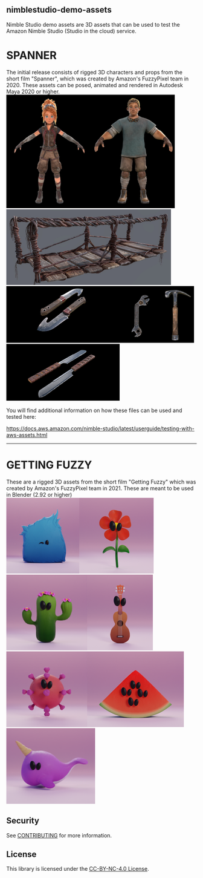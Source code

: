## nimblestudio-demo-assets

Nimble Studio demo assets are 3D assets that can be used to test the Amazon Nimble Studio (Studio in the cloud) service.

# SPANNER
The initial release consists of rigged 3D characters and props from the short film "Spanner",
which was created by Amazon's FuzzyPixel team in 2020.
These assets can be posed, animated and rendered in Autodesk Maya 2020 or higher.
<br>
<img src="https://raw.githubusercontent.com/aws-samples/nimblestudio-demo-assets/main/spanner/images/noa.png" height="300"><img src="https://raw.githubusercontent.com/aws-samples/nimblestudio-demo-assets/main/spanner/images/ulysse.png" height="300"><img src="https://raw.githubusercontent.com/aws-samples/nimblestudio-demo-assets/main/spanner/images/bridge.jpg" height="200">
<img src="https://raw.githubusercontent.com/aws-samples/nimblestudio-demo-assets/main/spanner/images/knife.jpg" height="150"><img src="https://raw.githubusercontent.com/aws-samples/nimblestudio-demo-assets/main/spanner/images/wrench.png" height="150"><img src="https://raw.githubusercontent.com/aws-samples/nimblestudio-demo-assets/main/spanner/images/hammer.png" height="150"><img src="https://raw.githubusercontent.com/aws-samples/nimblestudio-demo-assets/main/spanner/images/handsaw.jpg" height="150">

You will find additional information on how these files can be used and tested here:

https://docs.aws.amazon.com/nimble-studio/latest/userguide/testing-with-aws-assets.html
<hr>

# GETTING FUZZY
These are a rigged 3D assets from the short film "Getting Fuzzy" which was created by Amazon's FuzzyPixel team in 2021.
These are meant to be used in Blender (2.92 or higher)
<br>
<img src="https://raw.githubusercontent.com/aws-samples/nimblestudio-demo-assets/main/gettingfuzzy/images/fuzzypixel.png" height="200"><img src="https://raw.githubusercontent.com/aws-samples/nimblestudio-demo-assets/main/gettingfuzzy/images/flower.png" height="200"> <img src="https://raw.githubusercontent.com/aws-samples/nimblestudio-demo-assets/main/gettingfuzzy/images/cactus.png" height="200"><img src="https://raw.githubusercontent.com/aws-samples/nimblestudio-demo-assets/main/gettingfuzzy/images/ukulele.png" height="200"><img src="https://raw.githubusercontent.com/aws-samples/nimblestudio-demo-assets/main/gettingfuzzy/images/virus.png" height="200"><img src="https://raw.githubusercontent.com/aws-samples/nimblestudio-demo-assets/main/gettingfuzzy/images/watermelon.png" height="200"><img src="https://raw.githubusercontent.com/aws-samples/nimblestudio-demo-assets/main/gettingfuzzy/images/narwhal.png" height="200">


                                                                                                                                  


## Security

See [CONTRIBUTING](CONTRIBUTING.md#security-issue-notifications) for more information.

## License

This library is licensed under the [CC-BY-NC-4.0 License](https://creativecommons.org/licenses/by-nc/4.0/).

